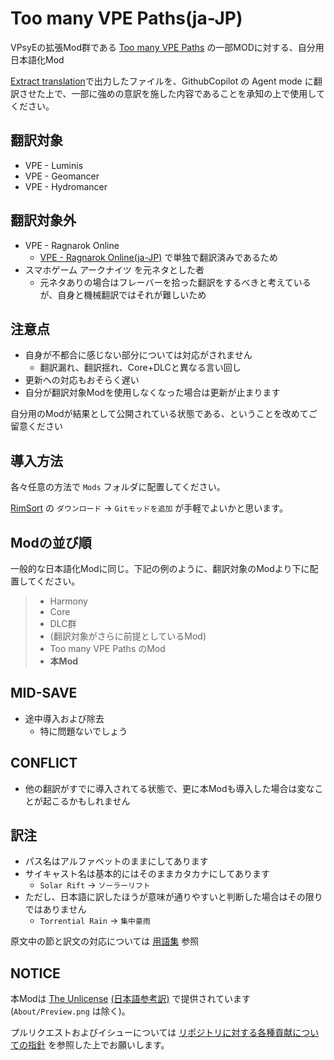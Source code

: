 # Too many VPE Paths(ja-JP)

VPsyEの拡張Mod群である [Too many VPE Paths](https://steamcommunity.com/sharedfiles/filedetails/?id=3459190568) の一部MODに対する、自分用日本語化Mod

[Extract translation](https://steamcommunity.com/sharedfiles/filedetails/?id=3026452122)で出力したファイルを、GithubCopilot の Agent mode に翻訳させた上で、一部に強めの意訳を施した内容であることを承知の上で使用してください。

## 翻訳対象

* VPE - Luminis
* VPE - Geomancer
* VPE - Hydromancer

## 翻訳対象外

* VPE - Ragnarok Online
  * [VPE - Ragnarok Online(ja-JP)](https://github.com/piet-rian/ja-JP.VPE.Ragnarok) で単独で翻訳済みであるため
* スマホゲーム アークナイツ を元ネタとした者
  * 元ネタありの場合はフレーバーを拾った翻訳をするべきと考えているが、自身と機械翻訳ではそれが難しいため

## 注意点

* 自身が不都合に感じない部分については対応がされません
  * 翻訳漏れ、翻訳揺れ、Core+DLCと異なる言い回し
* 更新への対応もおそらく遅い
* 自分が翻訳対象Modを使用しなくなった場合は更新が止まります

自分用のModが結果として公開されている状態である、ということを改めてご留意ください

## 導入方法

各々任意の方法で `Mods` フォルダに配置してください。

[RimSort](https://github.com/RimSort/RimSort) の `ダウンロード` → `Gitモッドを追加` が手軽でよいかと思います。

## Modの並び順

一般的な日本語化Modに同じ。下記の例のように、翻訳対象のModより下に配置してください。

> * Harmony
> * Core
> * DLC群
> * (翻訳対象がさらに前提としているMod)
> * Too many VPE Paths のMod
> * **本Mod**

## MID-SAVE

* 途中導入および除去
  * 特に問題ないでしょう

## CONFLICT

* 他の翻訳がすでに導入されてる状態で、更に本Modも導入した場合は変なことが起こるかもしれません

## 訳注

* パス名はアルファベットのままにしてあります
* サイキャスト名は基本的にはそのままカタカナにしてあります
  * `Solar Rift` → `ソーラーリフト`
* ただし、日本語に訳したほうが意味が通りやすいと判断した場合はその限りではありません
  * `Torrential Rain` → `集中豪雨`

原文中の節と訳文の対応については [用語集](.github/instructions/glossary.instructions.md) 参照

<!-- 以下、それ以外の特記事項があれば、個別に追記 -->

## NOTICE

本Modは [The Unlicense](LICENSE) [(日本語参考訳)](https://licenses.opensource.jp/Unlicense/Unlicense.html) で提供されています(`About/Preview.png` は除く)。

プルリクエストおよびイシューについては [リポジトリに対する各種貢献についての指針](https://github.com/piet-rian/.github/blob/main/CONTRIBUTING.md) を参照した上でお願いします。
